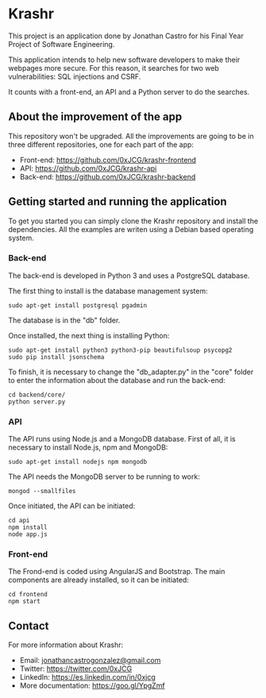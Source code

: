 # Krashr

This project is an application done by Jonathan Castro for his Final Year Project of Software Engineering.

This application intends to help new software developers to make their webpages more secure. For this reason, it searches for two web vulnerabilities: SQL injections and CSRF.

It counts with a front-end, an API and a Python server to do the searches.

## About the improvement of the app

This repository won't be upgraded. All the improvements are going to be in three different repositories, one for each part of the app:

* Front-end: https://github.com/0xJCG/krashr-frontend
* API: https://github.com/0xJCG/krashr-api
* Back-end: https://github.com/0xJCG/krashr-backend

## Getting started and running the application

To get you started you can simply clone the Krashr repository and install the dependencies. All the examples are writen using a Debian based operating system.

### Back-end

The back-end is developed in Python 3 and uses a PostgreSQL database.

The first thing to install is the database management system:
```
sudo apt-get install postgresql pgadmin
```

The database is in the "db" folder.

Once installed, the next thing is installing Python:

```
sudo apt-get install python3 python3-pip beautifulsoup psycopg2
sudo pip install jsonschema
```

To finish, it is necessary to change the "db_adapter.py" in the "core" folder to enter the information about the database and run the back-end:

```
cd backend/core/
python server.py
```

### API

The API runs using Node.js and a MongoDB database. First of all, it is necessary to install Node.js, npm and MongoDB:

```
sudo apt-get install nodejs npm mongodb
```

The API needs the MongoDB server to be running to work:

```
mongod --smallfiles
```

Once initiated, the API can be initiated:

```
cd api
npm install
node app.js
```

### Front-end

The Frond-end is coded using AngularJS and Bootstrap. The main components are already installed, so it can be initiated:

```
cd frontend
npm start
```

## Contact

For more information about Krashr:

* Email: jonathancastrogonzalez@gmail.com
* Twitter: https://twitter.com/0xJCG
* LinkedIn: https://es.linkedin.com/in/0xjcg
* More documentation: https://goo.gl/YpgZmf
